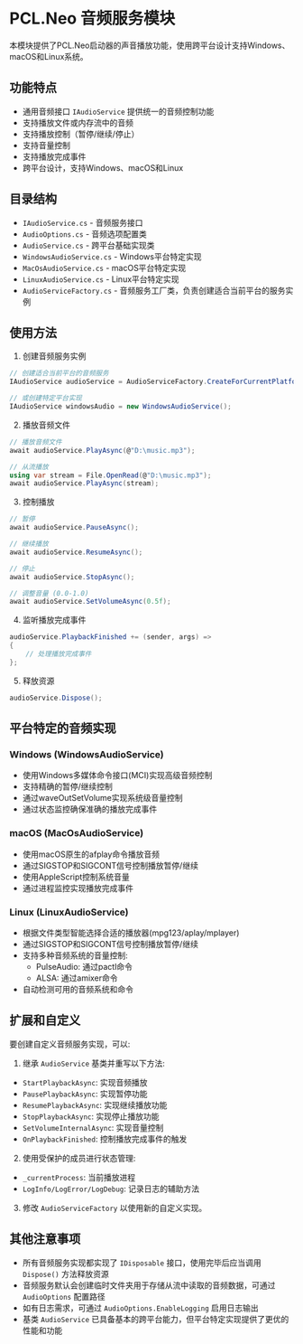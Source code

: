 # PCL.Neo 音频服务模块

本模块提供了PCL.Neo启动器的声音播放功能，使用跨平台设计支持Windows、macOS和Linux系统。

## 功能特点

- 通用音频接口 `IAudioService` 提供统一的音频控制功能
- 支持播放文件或内存流中的音频
- 支持播放控制（暂停/继续/停止）
- 支持音量控制
- 支持播放完成事件
- 跨平台设计，支持Windows、macOS和Linux

## 目录结构

- `IAudioService.cs` - 音频服务接口
- `AudioOptions.cs` - 音频选项配置类
- `AudioService.cs` - 跨平台基础实现类
- `WindowsAudioService.cs` - Windows平台特定实现
- `MacOsAudioService.cs` - macOS平台特定实现
- `LinuxAudioService.cs` - Linux平台特定实现
- `AudioServiceFactory.cs` - 音频服务工厂类，负责创建适合当前平台的服务实例

## 使用方法

1. 创建音频服务实例

```csharp
// 创建适合当前平台的音频服务
IAudioService audioService = AudioServiceFactory.CreateForCurrentPlatform();

// 或创建特定平台实现
IAudioService windowsAudio = new WindowsAudioService();
```

2. 播放音频文件

```csharp
// 播放音频文件
await audioService.PlayAsync(@"D:\music.mp3");

// 从流播放
using var stream = File.OpenRead(@"D:\music.mp3");
await audioService.PlayAsync(stream);
```

3. 控制播放

```csharp
// 暂停
await audioService.PauseAsync();

// 继续播放
await audioService.ResumeAsync();

// 停止
await audioService.StopAsync();

// 调整音量 (0.0-1.0)
await audioService.SetVolumeAsync(0.5f);
```

4. 监听播放完成事件

```csharp
audioService.PlaybackFinished += (sender, args) =>
{
    // 处理播放完成事件
};
```

5. 释放资源

```csharp
audioService.Dispose();
```

## 平台特定的音频实现

### Windows (WindowsAudioService)

- 使用Windows多媒体命令接口(MCI)实现高级音频控制
- 支持精确的暂停/继续控制
- 通过waveOutSetVolume实现系统级音量控制
- 通过状态监控确保准确的播放完成事件

### macOS (MacOsAudioService)

- 使用macOS原生的afplay命令播放音频
- 通过SIGSTOP和SIGCONT信号控制播放暂停/继续
- 使用AppleScript控制系统音量
- 通过进程监控实现播放完成事件

### Linux (LinuxAudioService)

- 根据文件类型智能选择合适的播放器(mpg123/aplay/mplayer)
- 通过SIGSTOP和SIGCONT信号控制播放暂停/继续
- 支持多种音频系统的音量控制:
  - PulseAudio: 通过pactl命令
  - ALSA: 通过amixer命令
- 自动检测可用的音频系统和命令

## 扩展和自定义

要创建自定义音频服务实现，可以:

1. 继承 `AudioService` 基类并重写以下方法:
  - `StartPlaybackAsync`: 实现音频播放
  - `PausePlaybackAsync`: 实现暂停功能
  - `ResumePlaybackAsync`: 实现继续播放功能
  - `StopPlaybackAsync`: 实现停止播放功能
  - `SetVolumeInternalAsync`: 实现音量控制
  - `OnPlaybackFinished`: 控制播放完成事件的触发

2. 使用受保护的成员进行状态管理:
  - `_currentProcess`: 当前播放进程
  - `LogInfo/LogError/LogDebug`: 记录日志的辅助方法

3. 修改 `AudioServiceFactory` 以使用新的自定义实现。

## 其他注意事项

- 所有音频服务实现都实现了 `IDisposable` 接口，使用完毕后应当调用 `Dispose()` 方法释放资源
- 音频服务默认会创建临时文件夹用于存储从流中读取的音频数据，可通过 `AudioOptions` 配置路径
- 如有日志需求，可通过 `AudioOptions.EnableLogging` 启用日志输出
- 基类 `AudioService` 已具备基本的跨平台能力，但平台特定实现提供了更优的性能和功能
